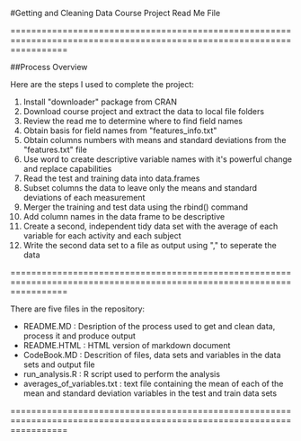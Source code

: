 #Getting and Cleaning Data Course Project Read Me File

=======================================================================================================================

##Process Overview 

Here are the steps I used to complete the project:

 1. Install  "downloader" package from CRAN
 2. Download course project and extract the data to local file folders
 3. Review the read me to determine where to find field names
 4. Obtain basis for field names from "features_info.txt"
 5. Obtain columns numbers with means and standard deviations from the "features.txt" file 
 6. Use word to create descriptive variable names with it's powerful change and replace capabilities 
 7. Read the test and training data into data.frames
 8. Subset columns the data to leave only the means and standard deviations of each measurement 
 9. Merger the training and test data using the rbind() command
 10. Add column names in the data frame to be descriptive
 11. Create  a second, independent tidy data set with the average of each variable for each activity and each subject
 12. Write the second data set to a file as output using "," to seperate the data  

=======================================================================================================================

There are five files in the repository:

 + README.MD  : Desription of the process used to get and clean data, process it and produce output  
 + README.HTML : HTML version of markdown document   
 + CodeBook.MD : Descrition of files, data sets and variables in the data sets and output file
 + run_analysis.R : R script used to perform the analysis
 + averages_of_variables.txt : text file containing the mean of each of the mean and standard deviation variables in the test and train data sets 

=======================================================================================================================
 

